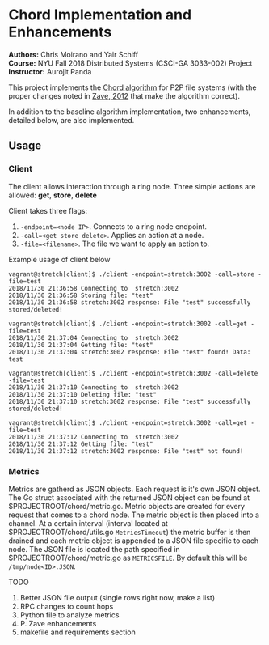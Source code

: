 # Chord Implementation and Enhancements
<!-- ![NYU logo](https://github.com/HotGiardiniera/BaseChord/blob/master/Images/nyu_logo.jpg =50x) -->

<b>Authors:</b> Chris Moirano and Yair Schiff \
<b>Course:</b> NYU Fall 2018 Distributed Systems (CSCI-GA 3033-002) Project\
<b>Instructor:</b> Aurojit Panda

This project implements the [Chord algorithm](https://pdos.csail.mit.edu/papers/ton:chord/paper-ton.pdf) for P2P file systems (with the proper changes noted in [Zave, 2012](https://arxiv.org/pdf/1502.06461.pdf) that make the algorithm correct).

In addition to the baseline algorithm implementation, two enhancements, detailed below, are also implemented.

## Usage
### Client

The client allows interaction through a ring node.
Three simple actions are allowed: <b>get</b>, <b>store</b>, <b>delete</b>

Client takes three flags:
1. `-endpoint=<node IP>`. Connects to a ring node endpoint.
2. `-call=<get store delete>`. Applies an action at a node.
3. `-file=<filename>`. The file we want to apply an action to.


Example usage of client below
```
vagrant@stretch[client]$ ./client -endpoint=stretch:3002 -call=store -file=test
2018/11/30 21:36:58 Connecting to  stretch:3002
2018/11/30 21:36:58 Storing file: "test"
2018/11/30 21:36:58 stretch:3002 response: File "test" successfully stored/deleted!

vagrant@stretch[client]$ ./client -endpoint=stretch:3002 -call=get -file=test
2018/11/30 21:37:04 Connecting to  stretch:3002
2018/11/30 21:37:04 Getting file: "test"
2018/11/30 21:37:04 stretch:3002 response: File "test" found! Data: test

vagrant@stretch[client]$ ./client -endpoint=stretch:3002 -call=delete -file=test
2018/11/30 21:37:10 Connecting to  stretch:3002
2018/11/30 21:37:10 Deleting file: "test"
2018/11/30 21:37:10 stretch:3002 response: File "test" successfully stored/deleted!

vagrant@stretch[client]$ ./client -endpoint=stretch:3002 -call=get -file=test
2018/11/30 21:37:12 Connecting to  stretch:3002
2018/11/30 21:37:12 Getting file: "test"
2018/11/30 21:37:12 stretch:3002 response: File "test" not found!
```


### Metrics
Metrics are gatherd as JSON objects. Each request is it's own JSON object. The Go struct associated with the returned JSON object can be found at $PROJECTROOT/chord/metric.go. Metric objects are created for every request that comes to a chord node. The metric object is then placed into a channel. At a certain interval (interval located at $PROJECTROOT/chord/utils.go `MetricsTimeout`) the metric buffer is then drained and each metric object is appended to a JSON file specific to each node. The JSON file is located the path specified in $PROJECTROOT/chord/metric.go as `METRICSFILE`. By default this will be `/tmp/node<ID>.JSON`.

TODO
1. Better JSON file output (single rows right now, make a list)
2. RPC changes to count hops
3. Python file to analyze metrics
4. P. Zave enhancements
5. makefile and requirements section
